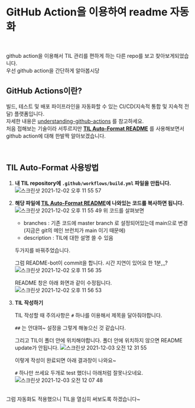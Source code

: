 # GitHub Action을 이용하여 readme 자동화

<br/>

github action을 이용해서 TIL 관리를 편하게 하는 다른 repo를 보고 찾아보게되었습니다.  
우선 github action을 간단하게 알아봅시당

## GitHub Actions이란?

빌드, 테스트 및 배포 파이프라인을 자동화할 수 있는 CI/CD(지속적 통합 및 지속적 전달) 플랫폼입니다.  
자세한 내용은 [understanding-github-actions](https://docs.github.com/en/actions/learn-github-actions/understanding-github-actions) 를 참고하세요.  
처음 접해보는 기술이라 서투르지만 **[TIL Auto-Format README](https://github.com/marketplace/actions/til-auto-format-readme)** 를 사용해보면서 github action에 대해 한발짝 알아보겠습니다.

<br/> 

## TIL Auto-Format 사용방법

1. **내 TIL repository에 `.github/workflows/build.yml` 파일을 만듭니다.**
    ![스크린샷 2021-12-02 오후 11 55 57](https://user-images.githubusercontent.com/40068674/144454015-c75bcf44-66f2-4ae7-bf47-0450e6d867da.png)

2. **해당 파일에 [TIL Auto-Format README](https://github.com/marketplace/actions/til-auto-format-readme)에 나와있는 코드를 복사하면 됩니다.**
    ![스크린샷 2021-12-02 오후 11 55 49](https://user-images.githubusercontent.com/40068674/144455213-f1c32aee-dae2-4107-b87b-932c304f6d45.png)
    위 코드를 살펴보면
    
    - branches : 기존 코드에 master branch 로 설정되어있는데 main으로 변경 (지금은 git의 메인 브런치가 main 이기 때문에)
    - description : TIL에 대한 설명 쓸 수 있음
    
    두가지를 바꿔주었습니다.
    
    그럼 README-bot이 commit을 합니다. 시간 지연이 있어요 한 1분,,,?  
    ![스크린샷 2021-12-02 오후 11 56 35](https://user-images.githubusercontent.com/40068674/144455358-1c89520b-613f-4952-bb8e-0d1042f7440b.png)

    README 창은 아래 화면과 같이 수정됩니다.
    ![스크린샷 2021-12-02 오후 11 56 53](https://user-images.githubusercontent.com/40068674/144455565-2315e0ec-94a0-4f27-a3e1-c25d25455c2c.png)

3. **TIL 작성하기**
    
    TIL 작성할 때 주의사항은 `#` 하나를 이용해서 제목을 달아줘야합니다. 
    
    `##` 는 안대여~ 설정을 그렇게 해놓으신 것 같습니다.
    
    그리고 TIL이 폴더 안에 위치해야합니다. 폴더 안에 위치하지 않으면 README update가 안됩니다.
    ![스크린샷 2021-12-03 오전 12 31 55](https://user-images.githubusercontent.com/40068674/144455821-4f51e376-606c-4b4d-8799-a0a3b6cec681.png)
    
    이렇게 작성이 완료되면 아래 결과창이 나와요~
    
    `#` 하나만 쓰세요 두개로 test 했더니 아래처럼 잘못나오네요.  
    ![스크린샷 2021-12-03 오전 12 07 48](https://user-images.githubusercontent.com/40068674/144455884-43d2dd4f-05e9-4960-a7e0-4573ee1b0a36.png)


<br/>
그럼 자동화도 적용했으니 TIL을 열심히 써보도록 하겠습니다~


